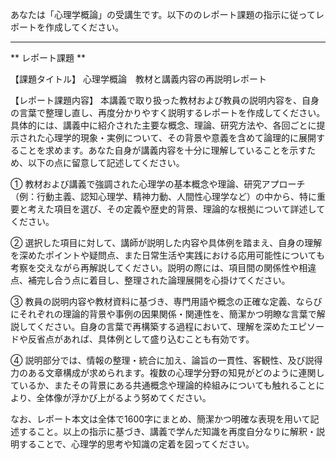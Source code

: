 あなたは「心理学概論」の受講生です。以下ののレポート課題の指示に従ってレポートを作成してください。

---------------------------------------
** レポート課題 **

【課題タイトル】 心理学概論　教材と講義内容の再説明レポート

【レポート課題内容】
本講義で取り扱った教材および教員の説明内容を、自身の言葉で整理し直し、再度分かりやすく説明するレポートを作成してください。具体的には、講義中に紹介された主要な概念、理論、研究方法や、各回ごとに提示された心理学的現象・実例について、その背景や意義を含めて論理的に展開することを求めます。あなた自身が講義内容を十分に理解していることを示すため、以下の点に留意して記述してください。

① 教材および講義で強調された心理学の基本概念や理論、研究アプローチ（例：行動主義、認知心理学、精神力動、人間性心理学など）の中から、特に重要と考えた項目を選び、その定義や歴史的背景、理論的な根拠について詳述してください。

② 選択した項目に対して、講師が説明した内容や具体例を踏まえ、自身の理解を深めたポイントや疑問点、また日常生活や実践における応用可能性についても考察を交えながら再解説してください。説明の際には、項目間の関係性や相違点、補完し合う点に着目し、整理された論理展開を心掛けてください。

③ 教員の説明内容や教材資料に基づき、専門用語や概念の正確な定義、ならびにそれぞれの理論的背景や事例の因果関係・関連性を、簡潔かつ明瞭な言葉で解説してください。自身の言葉で再構築する過程において、理解を深めたエピソードや反省点があれば、具体例として盛り込むことも有効です。

④ 説明部分では、情報の整理・統合に加え、論旨の一貫性、客観性、及び説得力のある文章構成が求められます。複数の心理学分野の知見がどのように連関しているか、またその背景にある共通概念や理論的枠組みについても触れることにより、全体像が浮かび上がるよう努めてください。

なお、レポート本文は全体で1600字にまとめ、簡潔かつ明確な表現を用いて記述すること。以上の指示に基づき、講義で学んだ知識を再度自分なりに解釈・説明することで、心理学的思考や知識の定着を図ってください。